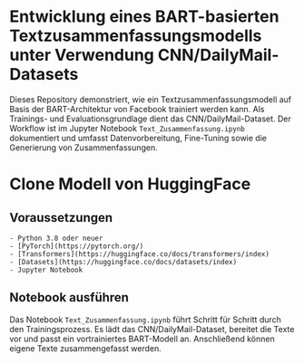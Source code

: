 # Entwicklung eines BART-basierten Textzusammenfassungsmodells unter Verwendung CNN/DailyMail-Datasets


Dieses Repository demonstriert, wie ein Textzusammenfassungsmodell auf Basis der BART-Architektur von Facebook trainiert werden kann. Als Trainings- und Evaluationsgrundlage dient das CNN/DailyMail-Dataset. Der Workflow ist im Jupyter Notebook `Text_Zusammenfassung.ipynb` dokumentiert und umfasst Datenvorbereitung, Fine-Tuning sowie die Generierung von Zusammenfassungen.

# Clone Modell von HuggingFace

## Voraussetzungen

```
- Python 3.8 oder neuer
- [PyTorch](https://pytorch.org/)
- [Transformers](https://huggingface.co/docs/transformers/index)
- [Datasets](https://huggingface.co/docs/datasets/index)
- Jupyter Notebook
```

## Notebook ausführen
Das Notebook `Text_Zusammenfassung.ipynb` führt Schritt für Schritt durch den Trainingsprozess. Es lädt das CNN/DailyMail-Dataset, bereitet die Texte vor und passt ein vortrainiertes BART-Modell an. Anschließend können eigene Texte zusammengefasst werden.
